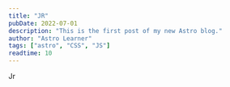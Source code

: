 ```yaml
---
title: "JR"
pubDate: 2022-07-01
description: "This is the first post of my new Astro blog."
author: "Astro Learner"
tags: ["astro", "CSS", "JS"]
readtime: 10
---
```


Jr

